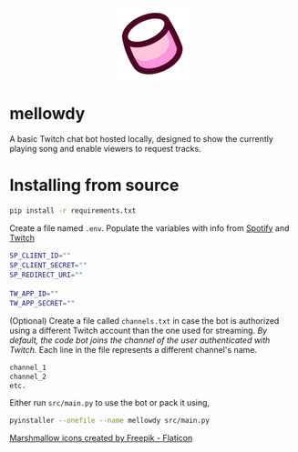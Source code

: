 <p align="center">
  <img width="128" height="128" src="https://github.com/specarino/mellowdy/blob/main/assets/mellowdy-256px.png?raw=True">
</p>

# mellowdy

A basic Twitch chat bot hosted locally, designed to show the currently playing song and enable viewers to request tracks.

# Installing from source
```sh
pip install -r requirements.txt
```
Create a file named `.env`. Populate the variables with info from [Spotify](https://developer.spotify.com/dashboard) and [Twitch](https://dev.twitch.tv/console)
```sh
SP_CLIENT_ID=""
SP_CLIENT_SECRET=""
SP_REDIRECT_URI=""

TW_APP_ID=""
TW_APP_SECRET=""
```
(Optional) Create a file called `channels.txt` in case the bot is authorized using a different Twitch account than the one used for streaming. *By default, the code bot joins the channel of the user authenticated with Twitch.* Each line in the file represents a different channel's name.
```
channel_1
channel_2
etc.
```
Either run `src/main.py` to use the bot or pack it using,
```sh
pyinstaller --onefile --name mellowdy src/main.py
```

<a href="https://www.flaticon.com/free-icons/marshmallow" title="marshmallow icons">Marshmallow icons created by Freepik - Flaticon</a>
